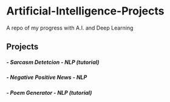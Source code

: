 # Artificial-Intelligence-Projects
A repo of my progress with A.I. and Deep Learning

## Projects
 ##### - Sarcasm Detetcion - NLP (tutorial)
 ##### - Negative Positive News - NLP
 ##### - Poem Generator - NLP (tutorial)
